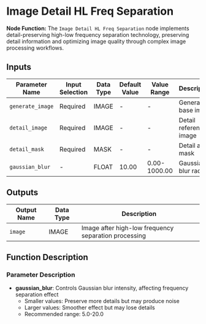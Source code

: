 # Image Detail HL Freq Separation

**Node Function:** The `Image Detail HL Freq Separation` node implements detail-preserving high-low frequency separation technology, preserving detail information and optimizing image quality through complex image processing workflows.

## Inputs

| Parameter Name | Input Selection | Data Type | Default Value | Value Range | Description |
| -------------- | --------------- | --------- | ------------- | ----------- | ----------- |
| `generate_image` | Required | IMAGE | - | - | Generated base image |
| `detail_image` | Required | IMAGE | - | - | Detail reference image |
| `detail_mask` | Required | MASK | - | - | Detail area mask |
| `gaussian_blur` | - | FLOAT | 10.00 | 0.00-1000.00 | Gaussian blur radius |

## Outputs

| Output Name | Data Type | Description |
|-------------|-----------|-------------|
| `image` | IMAGE | Image after high-low frequency separation processing |

## Function Description

### Parameter Description
- **gaussian_blur**: Controls Gaussian blur intensity, affecting frequency separation effect
  - Smaller values: Preserve more details but may produce noise
  - Larger values: Smoother effect but may lose details
  - Recommended range: 5.0-20.0